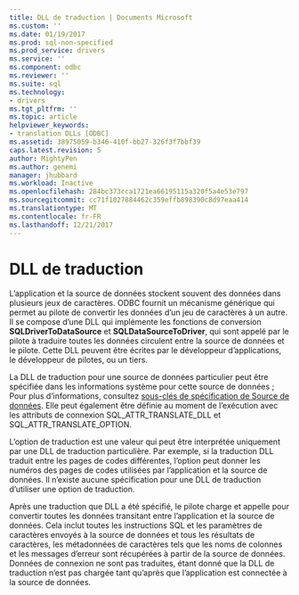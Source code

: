 ```yaml
---
title: DLL de traduction | Documents Microsoft
ms.custom: ''
ms.date: 01/19/2017
ms.prod: sql-non-specified
ms.prod_service: drivers
ms.service: ''
ms.component: odbc
ms.reviewer: ''
ms.suite: sql
ms.technology:
- drivers
ms.tgt_pltfrm: ''
ms.topic: article
helpviewer_keywords:
- translation DLLs [ODBC]
ms.assetid: 38975059-b346-410f-bb27-326f3f7bbf39
caps.latest.revision: 5
author: MightyPen
ms.author: genemi
manager: jhubbard
ms.workload: Inactive
ms.openlocfilehash: 284bc373cca1721ea66195115a320f5a4e53e797
ms.sourcegitcommit: cc71f1027884462c359effb898390c8d97eaa414
ms.translationtype: MT
ms.contentlocale: fr-FR
ms.lasthandoff: 12/21/2017
---
```

# <a name="translation-dlls"></a>DLL de traduction
L’application et la source de données stockent souvent des données dans plusieurs jeux de caractères. ODBC fournit un mécanisme générique qui permet au pilote de convertir les données d’un jeu de caractères à un autre. Il se compose d’une DLL qui implémente les fonctions de conversion **SQLDriverToDataSource** et **SQLDataSourceToDriver**, qui sont appelé par le pilote à traduire toutes les données circulent entre la source de données et le pilote. Cette DLL peuvent être écrites par le développeur d’applications, le développeur de pilotes, ou un tiers.  
  
 La DLL de traduction pour une source de données particulier peut être spécifiée dans les informations système pour cette source de données ; Pour plus d’informations, consultez [sous-clés de spécification de Source de données](../../../odbc/reference/install/data-source-specification-subkeys.md). Elle peut également être définie au moment de l’exécution avec les attributs de connexion SQL_ATTR_TRANSLATE_DLL et SQL_ATTR_TRANSLATE_OPTION.  
  
 L’option de traduction est une valeur qui peut être interprétée uniquement par une DLL de traduction particulière. Par exemple, si la traduction DLL traduit entre les pages de codes différentes, l’option peut donner les numéros des pages de codes utilisées par l’application et la source de données. Il n’existe aucune spécification pour une DLL de traduction d’utiliser une option de traduction.  
  
 Après une traduction que DLL a été spécifié, le pilote charge et appelle pour convertir toutes les données transitant entre l’application et la source de données. Cela inclut toutes les instructions SQL et les paramètres de caractères envoyés à la source de données et tous les résultats de caractères, les métadonnées de caractères tels que les noms de colonnes et les messages d’erreur sont récupérées à partir de la source de données. Données de connexion ne sont pas traduites, étant donné que la DLL de traduction n’est pas chargée tant qu’après que l’application est connectée à la source de données.
